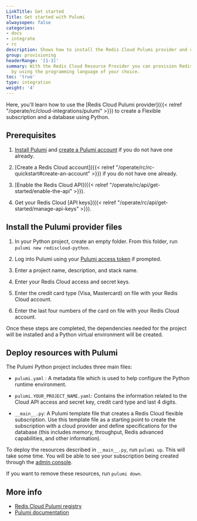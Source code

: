 ```yaml
---
LinkTitle: Get started
Title: Get started with Pulumi
alwaysopen: false
categories:
- docs
- integrate
- rc
description: Shows how to install the Redis Cloud Pulumi provider and create a subscription.
group: provisioning
headerRange: '[1-3]'
summary: With the Redis Cloud Resource Provider you can provision Redis Cloud resources
  by using the programming language of your choice.
toc: 'true'
type: integration
weight: '4'
---
```


Here, you'll learn how to use the [Redis Cloud Pulumi provider]({{< relref "/operate/rc/cloud-integrations/pulumi" >}}) to create a Flexible subscription and a database using Python.

## Prerequisites

1. [Install Pulumi](https://www.pulumi.com/docs/install/) and [create a Pulumi account](https://app.pulumi.com/signin) if you do not have one already.

1. [Create a Redis Cloud account]({{< relref "/operate/rc/rc-quickstart#create-an-account" >}}) if you do not have one already.

1. [Enable the Redis Cloud API]({{< relref "/operate/rc/api/get-started/enable-the-api" >}}).

1. Get your Redis Cloud [API keys]({{< relref "/operate/rc/api/get-started/manage-api-keys" >}}).

## Install the Pulumi provider files

1.  In your Python project, create an empty folder. From this folder, run `pulumi new rediscloud-python`.

1. Log into Pulumi using your [Pulumi access token](https://app.pulumi.com/account/tokens) if prompted.

1.  Enter a project name, description, and stack name.

1.  Enter your Redis Cloud access and secret keys.

1.  Enter the credit card type (Visa, Mastercard) on file with your Redis Cloud account.

1.  Enter the last four numbers of the card on file with your Redis Cloud account.

Once these steps are completed, the dependencies needed for the project will be installed and a Python virtual environment will be created.

## Deploy resources with Pulumi

The Pulumi Python project includes three main files:

- `pulumi.yaml` : A metadata file which is used to help configure the Python runtime environment.

- `pulumi.YOUR_PROJECT_NAME.yaml`: Contains the information related to the Cloud API access and secret key, credit card type and last 4 digits.

- `__main__.py`: A Pulumi template file that creates a Redis Cloud flexible subscription. Use this template file as a starting point to create the subscription with a cloud provider and define specifications for the database (this includes memory, throughput, Redis advanced capabilities, and other information).

To deploy the resources described in `__main__.py`, run `pulumi up`. This will take some time. You will be able to see your subscription being created through the [admin console](https://app.redislabs.com/).

If you want to remove these resources, run `pulumi down`.

## More info

- [Redis Cloud Pulumi registry](https://www.pulumi.com/registry/packages/rediscloud/)
- [Pulumi documentation](https://www.pulumi.com/docs/)
